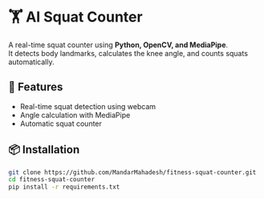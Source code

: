 # 🏋️ AI Squat Counter

A real-time squat counter using **Python, OpenCV, and MediaPipe**.  
It detects body landmarks, calculates the knee angle, and counts squats automatically.

## 🚀 Features
- Real-time squat detection using webcam
- Angle calculation with MediaPipe
- Automatic squat counter

## 📦 Installation
```bash
git clone https://github.com/MandarMahadesh/fitness-squat-counter.git
cd fitness-squat-counter
pip install -r requirements.txt

